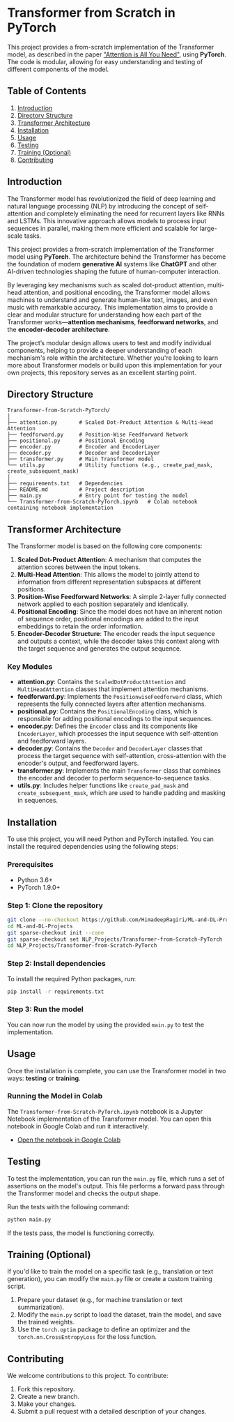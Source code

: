 # Transformer from Scratch in PyTorch

This project provides a from-scratch implementation of the Transformer model, as described in the paper ["Attention is All You Need"](https://arxiv.org/abs/1706.03762), using **PyTorch**. The code is modular, allowing for easy understanding and testing of different components of the model.

## Table of Contents

1. [Introduction](#introduction)
2. [Directory Structure](#directory-structure)
3. [Transformer Architecture](#transformer-architecture)
4. [Installation](#installation)
5. [Usage](#usage)
6. [Testing](#testing)
7. [Training (Optional)](#training-optional)
8. [Contributing](#contributing)

## Introduction

The Transformer model has revolutionized the field of deep learning and natural language processing (NLP) by introducing the concept of self-attention and completely eliminating the need for recurrent layers like RNNs and LSTMs. This innovative approach allows models to process input sequences in parallel, making them more efficient and scalable for large-scale tasks.

This project provides a from-scratch implementation of the Transformer model using **PyTorch**. The architecture behind the Transformer has become the foundation of modern **generative AI** systems like **ChatGPT** and other AI-driven technologies shaping the future of human-computer interaction.

By leveraging key mechanisms such as scaled dot-product attention, multi-head attention, and positional encoding, the Transformer model allows machines to understand and generate human-like text, images, and even music with remarkable accuracy. This implementation aims to provide a clear and modular structure for understanding how each part of the Transformer works—**attention mechanisms**, **feedforward networks**, and the **encoder-decoder architecture**.

The project’s modular design allows users to test and modify individual components, helping to provide a deeper understanding of each mechanism's role within the architecture. Whether you're looking to learn more about Transformer models or build upon this implementation for your own projects, this repository serves as an excellent starting point.

## Directory Structure

```
Transformer-from-Scratch-PyTorch/
│
├── attention.py       # Scaled Dot-Product Attention & Multi-Head Attention
├── feedforward.py     # Position-Wise Feedforward Network
├── positional.py      # Positional Encoding
├── encoder.py         # Encoder and EncoderLayer
├── decoder.py         # Decoder and DecoderLayer
├── transformer.py     # Main Transformer model
└── utils.py           # Utility functions (e.g., create_pad_mask, create_subsequent_mask)
│
├── requirements.txt   # Dependencies
├── README.md          # Project description
├── main.py            # Entry point for testing the model
└── Transformer-from-Scratch-PyTorch.ipynb   # Colab notebook containing notebook implementation
```

## Transformer Architecture

The Transformer model is based on the following core components:

1. **Scaled Dot-Product Attention**: A mechanism that computes the attention scores between the input tokens.
2. **Multi-Head Attention**: This allows the model to jointly attend to information from different representation subspaces at different positions.
3. **Position-Wise Feedforward Networks**: A simple 2-layer fully connected network applied to each position separately and identically.
4. **Positional Encoding**: Since the model does not have an inherent notion of sequence order, positional encodings are added to the input embeddings to retain the order information.
5. **Encoder-Decoder Structure**: The encoder reads the input sequence and outputs a context, while the decoder takes this context along with the target sequence and generates the output sequence.

### Key Modules

- **attention.py**: Contains the `ScaledDotProductAttention` and `MultiHeadAttention` classes that implement attention mechanisms.
- **feedforward.py**: Implements the `PositionwiseFeedforward` class, which represents the fully connected layers after attention mechanisms.
- **positional.py**: Contains the `PositionalEncoding` class, which is responsible for adding positional encodings to the input sequences.
- **encoder.py**: Defines the `Encoder` class and its components like `EncoderLayer`, which processes the input sequence with self-attention and feedforward layers.
- **decoder.py**: Contains the `Decoder` and `DecoderLayer` classes that process the target sequence with self-attention, cross-attention with the encoder's output, and feedforward layers.
- **transformer.py**: Implements the main `Transformer` class that combines the encoder and decoder to perform sequence-to-sequence tasks.
- **utils.py**: Includes helper functions like `create_pad_mask` and `create_subsequent_mask`, which are used to handle padding and masking in sequences.

## Installation

To use this project, you will need Python and PyTorch installed. You can install the required dependencies using the following steps:

### Prerequisites

- Python 3.6+
- PyTorch 1.9.0+

### Step 1: Clone the repository
```bash
git clone --no-checkout https://github.com/HimadeepRagiri/ML-and-DL-Projects.git
cd ML-and-DL-Projects
git sparse-checkout init --cone
git sparse-checkout set NLP_Projects/Transformer-from-Scratch-PyTorch
cd NLP_Projects/Transformer-from-Scratch-PyTorch
```

### Step 2: Install dependencies

To install the required Python packages, run:

```bash
pip install -r requirements.txt
```

### Step 3: Run the model

You can now run the model by using the provided `main.py` to test the implementation.

## Usage

Once the installation is complete, you can use the Transformer model in two ways: **testing** or **training**.

### Running the Model in Colab

The `Transformer-from-Scratch-PyTorch.ipynb` notebook is a Jupyter Notebook implementation of the Transformer model. You can open this notebook in Google Colab and run it interactively.

- [Open the notebook in Google Colab](https://colab.research.google.com/github/yourusername/Transformer-from-Scratch-PyTorch/blob/main/Transformer-from-Scratch-PyTorch.ipynb)

## Testing

To test the implementation, you can run the `main.py` file, which runs a set of assertions on the model's output. This file performs a forward pass through the Transformer model and checks the output shape.

Run the tests with the following command:

```bash
python main.py
```

If the tests pass, the model is functioning correctly.

## Training (Optional)

If you'd like to train the model on a specific task (e.g., translation or text generation), you can modify the `main.py` file or create a custom training script.

1. Prepare your dataset (e.g., for machine translation or text summarization).
2. Modify the `main.py` script to load the dataset, train the model, and save the trained weights.
3. Use the `torch.optim` package to define an optimizer and the `torch.nn.CrossEntropyLoss` for the loss function.

## Contributing

We welcome contributions to this project. To contribute:

1. Fork this repository.
2. Create a new branch.
3. Make your changes.
4. Submit a pull request with a detailed description of your changes.


